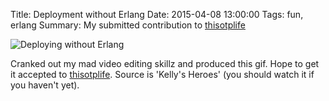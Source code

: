 Title: Deployment without Erlang
Date: 2015-04-08 13:00:00
Tags: fun, erlang
Summary: My submitted contribution to [thisotplife]


![Deploying without Erlang](//i.imgur.com/K6jfd7X.gif)

Cranked out my mad video editing skillz and produced this gif. Hope to get it accepted to [thisotplife]. Source is 'Kelly's Heroes' (you should watch it if you haven't yet).


[thisotplife]: http://thisotplife.tumblr.com/ "Pelican"
